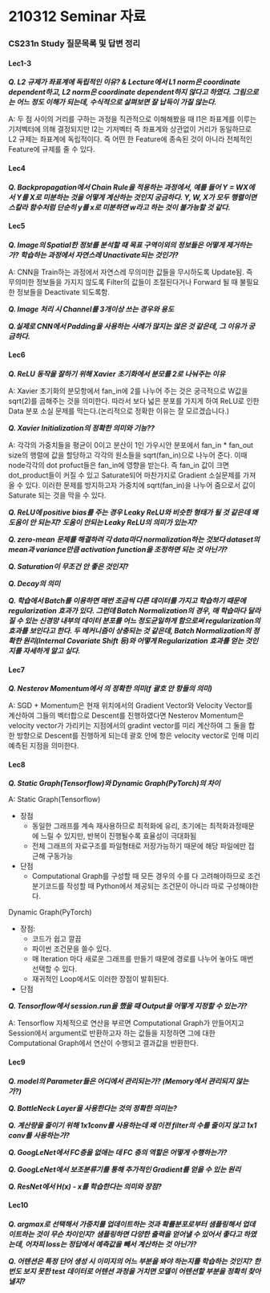 # 210312 Seminar 자료

### CS231n Study 질문목록 및 답변 정리

#### Lec1-3

***Q. L2 규제가 좌표계에 독립적인 이유? & Lecture에서 L1 norm은 coordinate dependent하고, L2 norm은 coordinate dependent하지 않다고 하였다. 그림으로는 어느 정도 이해가 되는데, 수식적으로 살펴보면 잘 납득이 가질 않는다.***

A: 두 점 사이의 거리를 구하는 과정을 직관적으로 이해해봤을 때 l1은 좌표계를 이루는 기저벡터에 의해 결정되지만 l2는 기저벡터 즉 좌표계와 상관없이 거리가 동일하므로 L2 규제는 좌표계에 독립적이다. 즉 어떤 한 Feature에 종속된 것이 아니라 전체적인 Feature에 규제를 줄 수 있다.

#### Lec4

***Q. Backpropagation에서 Chain Rule을 적용하는 과정에서, 예를 들어 Y = WX에서 Y를 X로 미분하는 것을 어떻게 계산하는 것인지 궁금하다.  Y, W, X가 모두 행렬이면 스칼라 함수처럼 단순히 y를 x로 미분하면 w라고 하는 것이 불가능할 것 같다.***

#### Lec5

***Q. Image의 Spatial한 정보를 분석할 때 목표 구역이외의 정보들은 어떻게 제거하는가? 학습하는 과정에서 자연스레 Unactivate되는 것인가?***

A: CNN을 Train하는 과정에서 자연스레 무의미한 값들을 무시하도록 Update됨. 즉 무의미한 정보들을 가지지 않도록 Filter의 값들이 조절된다거나 Forward 될 때 불필요한 정보들을 Deactivate 되도록함.

***Q. Image 처리 시 Channel를 3개이상 쓰는 경우와 용도***

***Q.실제로 CNN에서 Padding을 사용하는 사례가 많지는 않은 것 같은데, 그 이유가 궁금하다.***

#### Lec6

***Q. ReLU 동작을 잘하기 위해 Xavier 초기화에서 분모를 2로 나눠주는 이유***

A: Xavier 초기화의 분모항에서 fan_in에 2를 나누어 주는 것은 궁극적으로 W값을 sqrt(2)를 곱해주는 것을 의미한다. 따라서 보다 넓은 분포를 가지게 하여 ReLU로 인한 Data 분포 소실 문제를 막는다.(논리적으로 정확한 이유는 잘 모르겠습니다.)

***Q. Xavier Initialization의 정확한 의미와 기능??***

A: 각각의 가중치들을 평균이 0이고 분산이 1인 가우시안 분포에서 fan_in * fan_out size의 행렬에 값을 할당하고 각각의 원소들을 sqrt(fan_in)으로 나누어 준다. 이때 node각각의 dot profuct들은 fan_in에 영향을 받는다. 즉 fan_in 값이 크면 dot_product들이 커질 수 있고 Saturate되어 마찬가지로 Gradient 소실문제를 가져올 수 있다. 이러한 문제를 방지하고자 가중치에 sqrt(fan_in)을 나누어 줌으로서 값이 Saturate 되는 것을 막을 수 있다.

***Q. ReLU에 positive bias를 주는 경우 Leaky ReLU와 비슷한 형태가 될 것 같은데 왜 도움이 안 되는지? 도움이 안되는 Leaky ReLU의 의미가 있는지?***

***Q. zero-mean 문제를 해결하려 각 data마다 normalization하는 것보다 dataset의 mean과 variance만큼 activation function을 조정하면 되는 것 아닌가?***

***Q. Saturation이 무조건 안 좋은 것인지?***

***Q. Decay의 의미***

***Q. 학습에서 Batch를 이용하면 매번 조금씩 다른 데이터를 가지고 학습하기 때문에 regularization 효과가 있다. 그런데 Batch Normalization의 경우, 매 학습마다 달라질 수 있는 신경망 내부의 데이터 분포를 어느 정도균일하게 함으로써 regularization의 효과를 보인다고 한다. 두 메커니즘이 상충되는 것 같은데, Batch Normalization의 정확한 원리(Internal Covariate Shift 등)와 어떻게 Regularization 효과를 얻는 것인지를 자세하게 알고 싶다.***

#### Lec7

***Q. Nesterov Momentum에서 의 정확한 의미(f 괄호 안 항들의 의미)***

A: SGD + Momentum은 현재 위치에서의 Gradient Vector와 Velocity Vector를 계산하여 그들의 벡터합으로 Descent를 진행하였다면 Nesterov Momentum은 velocity vector가 가리키는 지점에서의 gradint vector를 미리 계산하여 그 둘을 합한 방향으로 Descent를 진행하게 되는데 괄호 안에 항은 velocity vector로 인해 미리 예측된 지점을 의미한다.

#### Lec8

***Q. Static Graph(Tensorflow)와 Dynamic Graph(PyTorch)의 차이***

A: Static Graph(Tensorflow)

- 장점
  - 동일한 그래프를 계속 재사용하므로 최적화에 유리, 초기에는 최적화과정때문에 느릴 수 있지만, 반복이 진행될수록 효율성이 극대화됨
  - 전체 그래프의 자료구조를 파일형태로 저장가능하기 때문에 해당 파일에만 접근해 구동가능
- 단점
  - Computational Graph를 구성할 때 모든 경우의 수를 다 고려해야하므로 조건분기코드를 작성할 때 Python에서 제공되는 조건문이 아니라 따로 구성해야한다.

Dynamic Graph(PyTorch)

- 장점:
  - 코드가 쉽고 깔끔
  - 파이썬 조건문을 쓸수 있다.
  - 매 Iteration 마다 새로운 그래프를 만들기 때문에 경로를 나누어 놓아도 매번 선택할 수 있다.
  - 재귀적인 Loop에서도 이러한 장점이 발휘된다.
- 단점

***Q. Tensorflow에서 session.run을 했을 때 Output을 어떻게 지정할 수 있는가?***

A: Tensorflow 자체적으로 연산을 부르면 Computational Graph가 만들어지고 Session에서 argument로 반환하고자 하는 값들을 지정하면 그에 대한 Computational Graph에서 연산이 수행되고 결과값을 반환한다.

#### Lec9

***Q. model의 Parameter들은 어디에서 관리되는가? (Memory에서 관리되지 않는 가?)***

***Q. BottleNeck Layer을 사용한다는 것의 정확한 의미는?***

***Q. 계산량을 줄이기 위해 1x1conv를 사용하는데 왜 이전 filter의 수를 줄이지 않고 1x1 conv를 사용하는가?***

***Q. GoogLeNet에서 FC층을 없애는 데 FC 층의 역할은 어떻게 수행하는가?***

***Q. GoogLeNet에서 보조분류기를 통해 추가적인 Gradient를 얻을 수 있는 원리***

***Q. ResNet에서 H(x) - x를 학습한다는 의미와 장점?***

#### Lec10

***Q. argmax로 선택해서 가중치를 업데이트하는 것과 확률분포로부터 샘플링해서 업데이트하는 것이 무슨 차이인지? 샘플링하면 다양한 출력을 얻어낼 수 있어서 좋다고 하였는데, 어차피 loss는 정답에서 예측값을 빼서 계산하는 것 아닌가?***

***Q. 어텐션은 특정 단어 생성 시 이미지의 어느 부분을 봐야 하는지를 학습하는 것인지? 한 번도 보지 못한 test 데이터로 어텐션 과정을 거치면 모델이 어텐션할 부분을 정확히 찾아낼지?***
